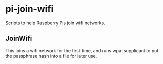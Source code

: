 # pi-join-wifi

Scripts to help Raspberry Pis join wifi networks.

## JoinWifi

This joins a wifi network for the first time, and runs wpa-supplicant to put the passphrase hash into a file for later use.